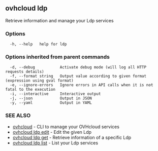## ovhcloud ldp

Retrieve information and manage your Ldp services

### Options

```
  -h, --help   help for ldp
```

### Options inherited from parent commands

```
  -d, --debug           Activate debug mode (will log all HTTP requests details)
  -f, --format string   Output value according to given format (expression using gval format)
  -e, --ignore-errors   Ignore errors in API calls when it is not fatal to the execution
  -i, --interactive     Interactive output
  -j, --json            Output in JSON
  -y, --yaml            Output in YAML
```

### SEE ALSO

* [ovhcloud](ovhcloud.md)	 - CLI to manage your OVHcloud services
* [ovhcloud ldp edit](ovhcloud_ldp_edit.md)	 - Edit the given Ldp
* [ovhcloud ldp get](ovhcloud_ldp_get.md)	 - Retrieve information of a specific Ldp
* [ovhcloud ldp list](ovhcloud_ldp_list.md)	 - List your Ldp services

